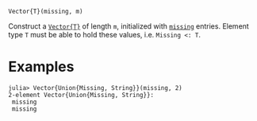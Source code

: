 ```
Vector{T}(missing, m)
```

Construct a [`Vector{T}`](@ref) of length `m`, initialized with [`missing`](@ref) entries. Element type `T` must be able to hold these values, i.e. `Missing <: T`.

# Examples

```jldoctest
julia> Vector{Union{Missing, String}}(missing, 2)
2-element Vector{Union{Missing, String}}:
 missing
 missing
```
